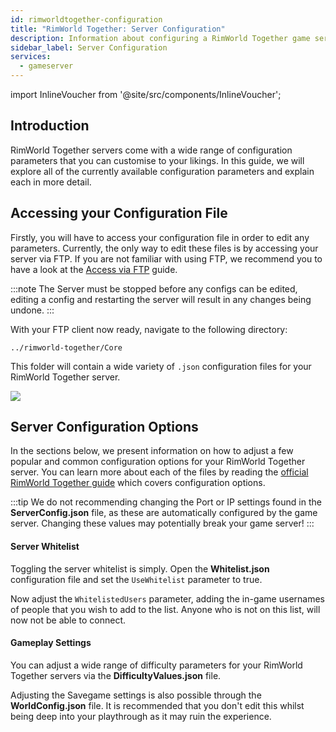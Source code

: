 ```yaml
---
id: rimworldtogether-configuration
title: "RimWorld Together: Server Configuration"
description: Information about configuring a RimWorld Together game server from ZAP-Hosting 
sidebar_label: Server Configuration
services:
  - gameserver
---
```


import InlineVoucher from '@site/src/components/InlineVoucher';

## Introduction

RimWorld Together servers come with a wide range of configuration parameters that you can customise to your likings. In this guide, we will explore all of the currently available configuration parameters and explain each in more detail.

<InlineVoucher />

## Accessing your Configuration File

Firstly, you will have to access your configuration file in order to edit any parameters. Currently, the only way to edit these files is by accessing your server via FTP. If you are not familiar with using FTP, we recommend you to have a look at the [Access via FTP](gameserver-ftpaccess.md) guide.

:::note
The Server must be stopped before any configs can be edited, editing a config and restarting the server will result in any changes being undone.
:::

With your FTP client now ready, navigate to the following directory:
```
../rimworld-together/Core
```

This folder will contain a wide variety of `.json` configuration files for your RimWorld Together server.

![](https://screensaver01.zap-hosting.com/index.php/s/76g3TcY9TCLyFsH/preview)

## Server Configuration Options

In the sections below, we present information on how to adjust a few popular and common configuration options for your RimWorld Together server. You can learn more about each of the files by reading the [official RimWorld Together guide](https://rimworldtogether.github.io/Guide/selfhosting/getting-started.html#core) which covers configuration options.

:::tip
We do not recommending changing the Port or IP settings found in the **ServerConfig.json** file, as these are automatically configured by the game server. Changing these values may potentially break your game server!
:::

#### Server Whitelist

Toggling the server whitelist is simply. Open the **Whitelist.json** configuration file and set the `UseWhitelist` parameter to true.

Now adjust the `WhitelistedUsers` parameter, adding the in-game usernames of people that you wish to add to the list. Anyone who is not on this list, will now not be able to connect.

#### Gameplay Settings

You can adjust a wide range of difficulty parameters for your RimWorld Together servers via the **DifficultyValues.json** file.

Adjusting the Savegame settings is also possible through the **WorldConfig.json** file. It is recommended that you don't edit this whilst being deep into your playthrough as it may ruin the experience.

<InlineVoucher />
